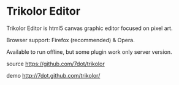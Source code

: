 Trikolor Editor
============================

Trikolor Editor is html5 canvas graphic editor focused on pixel art.

Browser support: Firefox (recommended) & Opera.

Available to run offline, but some plugin work only server version.

source https://github.com/7dot/trikolor

demo http://7dot.github.com/trikolor/
